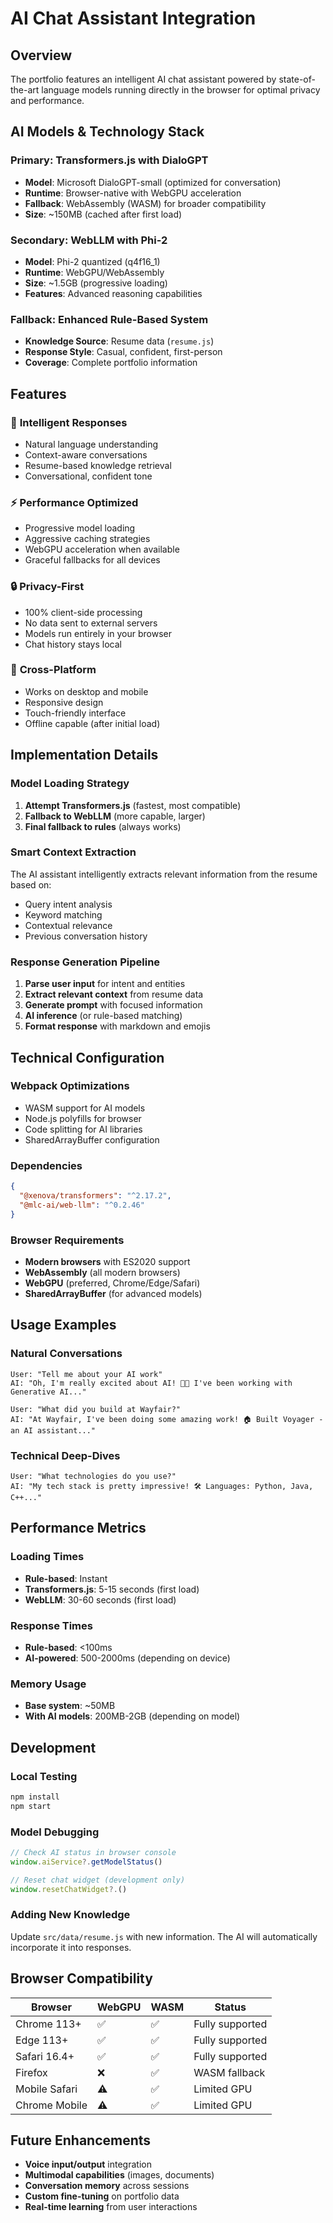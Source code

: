 # AI Chat Assistant Integration

## Overview
The portfolio features an intelligent AI chat assistant powered by state-of-the-art language models running directly in the browser for optimal privacy and performance.

## AI Models & Technology Stack

### Primary: Transformers.js with DialoGPT
- **Model**: Microsoft DialoGPT-small (optimized for conversation)
- **Runtime**: Browser-native with WebGPU acceleration
- **Fallback**: WebAssembly (WASM) for broader compatibility
- **Size**: ~150MB (cached after first load)

### Secondary: WebLLM with Phi-2
- **Model**: Phi-2 quantized (q4f16_1)
- **Runtime**: WebGPU/WebAssembly
- **Size**: ~1.5GB (progressive loading)
- **Features**: Advanced reasoning capabilities

### Fallback: Enhanced Rule-Based System
- **Knowledge Source**: Resume data (`resume.js`)
- **Response Style**: Casual, confident, first-person
- **Coverage**: Complete portfolio information

## Features

### 🤖 **Intelligent Responses**
- Natural language understanding
- Context-aware conversations
- Resume-based knowledge retrieval
- Conversational, confident tone

### ⚡ **Performance Optimized**
- Progressive model loading
- Aggressive caching strategies
- WebGPU acceleration when available
- Graceful fallbacks for all devices

### 🔒 **Privacy-First**
- 100% client-side processing
- No data sent to external servers
- Models run entirely in your browser
- Chat history stays local

### 📱 **Cross-Platform**
- Works on desktop and mobile
- Responsive design
- Touch-friendly interface
- Offline capable (after initial load)

## Implementation Details

### Model Loading Strategy
1. **Attempt Transformers.js** (fastest, most compatible)
2. **Fallback to WebLLM** (more capable, larger)
3. **Final fallback to rules** (always works)

### Smart Context Extraction
The AI assistant intelligently extracts relevant information from the resume based on:
- Query intent analysis
- Keyword matching
- Contextual relevance
- Previous conversation history

### Response Generation Pipeline
1. **Parse user input** for intent and entities
2. **Extract relevant context** from resume data
3. **Generate prompt** with focused information
4. **AI inference** (or rule-based matching)
5. **Format response** with markdown and emojis

## Technical Configuration

### Webpack Optimizations
- WASM support for AI models
- Node.js polyfills for browser
- Code splitting for AI libraries
- SharedArrayBuffer configuration

### Dependencies
```json
{
  "@xenova/transformers": "^2.17.2",
  "@mlc-ai/web-llm": "^0.2.46"
}
```

### Browser Requirements
- **Modern browsers** with ES2020 support
- **WebAssembly** (all modern browsers)
- **WebGPU** (preferred, Chrome/Edge/Safari)
- **SharedArrayBuffer** (for advanced models)

## Usage Examples

### Natural Conversations
```
User: "Tell me about your AI work"
AI: "Oh, I'm really excited about AI! 🤖✨ I've been working with Generative AI..."

User: "What did you build at Wayfair?"
AI: "At Wayfair, I've been doing some amazing work! 🏠 Built Voyager - an AI assistant..."
```

### Technical Deep-Dives
```
User: "What technologies do you use?"
AI: "My tech stack is pretty impressive! 🛠️ Languages: Python, Java, C++..."
```

## Performance Metrics

### Loading Times
- **Rule-based**: Instant
- **Transformers.js**: 5-15 seconds (first load)
- **WebLLM**: 30-60 seconds (first load)

### Response Times
- **Rule-based**: <100ms
- **AI-powered**: 500-2000ms (depending on device)

### Memory Usage
- **Base system**: ~50MB
- **With AI models**: 200MB-2GB (depending on model)

## Development

### Local Testing
```bash
npm install
npm start
```

### Model Debugging
```javascript
// Check AI status in browser console
window.aiService?.getModelStatus()

// Reset chat widget (development only)
window.resetChatWidget?.()
```

### Adding New Knowledge
Update `src/data/resume.js` with new information. The AI will automatically incorporate it into responses.

## Browser Compatibility

| Browser | WebGPU | WASM | Status |
|---------|--------|------|--------|
| Chrome 113+ | ✅ | ✅ | Fully supported |
| Edge 113+ | ✅ | ✅ | Fully supported |
| Safari 16.4+ | ✅ | ✅ | Fully supported |
| Firefox | ❌ | ✅ | WASM fallback |
| Mobile Safari | ⚠️ | ✅ | Limited GPU |
| Chrome Mobile | ⚠️ | ✅ | Limited GPU |

## Future Enhancements

- **Voice input/output** integration
- **Multimodal capabilities** (images, documents)
- **Conversation memory** across sessions
- **Custom fine-tuning** on portfolio data
- **Real-time learning** from user interactions 